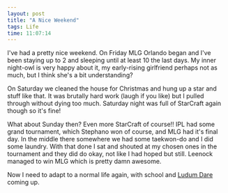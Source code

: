 ```yaml
---
layout: post
title: "A Nice Weekend"
tags: Life
time: 11:07:14
---
```

I've had a pretty nice weekend. On Friday MLG Orlando began and I've been staying up to 2 and sleeping until at least 10 the last days. My inner night-owl is very happy about it, my early-rising girlfriend perhaps not as much, but I think she's a bit understanding?

On Saturday we cleaned the house for Christmas and hung up a star and stuff like that. It was brutally hard work (laugh if you like) but I pulled through without dying too much. Saturday night was full of StarCraft again though so it's fine!

What about Sunday then? Even more StarCraft of course!! IPL had some grand tournament, which Stephano won of course, and MLG had it's final day. In the middle there somewhere we had some taekwon-do and I did some laundry. With that done I sat and shouted at my chosen ones in the tournament and they did do okay, not like I had hoped but still. Leenock managed to win MLG which is pretty damn awesome.

Now I need to adapt to a normal life again, with school and [Ludum Dare](http://www.ludumdare.com/compo/) coming up.

